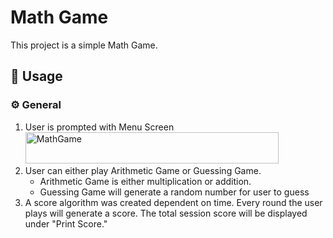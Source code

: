 # Math Game
This project is a simple Math Game.   

## 📖 Usage
### ⚙️ General
  1. User is prompted with Menu Screen
    <img width="405" height="50" alt="MathGame" src="https://github.com/user-attachments/assets/ec962a56-eb5c-4aea-9994-3b2967002b18" />
  2. User can either play Arithmetic Game or Guessing Game.
     - Arithmetic Game is either multiplication or addition.
     - Guessing Game will generate a random number for user to guess
  3. A score algorithm was created dependent on time. Every round the user plays will generate a score. The total session score will be displayed under "Print Score." 

